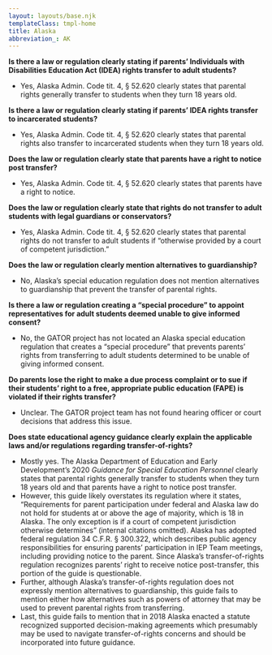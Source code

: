 ```yaml
---
layout: layouts/base.njk
templateClass: tmpl-home
title: Alaska
abbreviation_: AK
---
```


**Is there a law or regulation clearly stating if parents’ Individuals with Disabilities Education Act (IDEA) rights transfer to adult students?**

- Yes, Alaska Admin. Code tit. 4, § 52.620 clearly states that parental rights generally transfer to students when they turn 18 years old.

**Is there a law or regulation clearly stating if parents’ IDEA rights transfer to incarcerated students?**

- Yes, Alaska Admin. Code tit. 4, § 52.620 clearly states that parental rights also transfer to incarcerated students when they turn 18 years old.

**Does the law or regulation clearly state that parents have a right to notice post transfer?**

- Yes, Alaska Admin. Code tit. 4, § 52.620 clearly states that parents have a right to notice.

**Does the law or regulation clearly state that rights do not transfer to adult students with legal guardians or conservators?**

- Yes, Alaska Admin. Code tit. 4, § 52.620 clearly states that parental rights do not transfer to adult students if “otherwise provided by a court of competent jurisdiction.”

**Does the law or regulation clearly mention alternatives to guardianship?**

- No, Alaska’s special education regulation does not mention alternatives to guardianship that prevent the transfer of parental rights.

**Is there a law or regulation creating a “special procedure” to appoint representatives for adult students deemed unable to give informed consent?**

- No, the GATOR project has not located an Alaska special education regulation that creates a “special procedure” that prevents parents’ rights from transferring to adult students determined to be unable of giving informed consent.

**Do parents lose the right to make a due process complaint or to sue if their students’ right to a free, appropriate public education (FAPE) is violated if their rights transfer?**

- Unclear. The GATOR project team has not found hearing officer or court decisions that address this issue.

**Does state educational agency guidance clearly explain the applicable laws and/or regulations regarding transfer-of-rights?**

- Mostly yes. The Alaska Department of Education and Early Development’s 2020 _Guidance for Special Education Personnel_ clearly states that parental rights generally transfer to students when they turn 18 years old and that parents have a right to notice post transfer.
- However, this guide likely overstates its regulation where it states, “Requirements for parent participation under federal and Alaska law do not hold for students at or above the age of majority, which is 18 in Alaska. The only exception is if a court of competent jurisdiction otherwise determines” (internal citations omitted). Alaska has adopted federal regulation 34 C.F.R. § 300.322, which describes public agency responsibilities for ensuring parents’ participation in IEP Team meetings, including providing notice to the parent. Since Alaska’s transfer-of-rights regulation recognizes parents’ right to receive notice post-transfer, this portion of the guide is questionable.
- Further, although Alaska’s transfer-of-rights regulation does not expressly mention alternatives to guardianship, this guide fails to mention either how alternatives such as powers of attorney that may be used to prevent parental rights from transferring.
- Last, this guide fails to mention that in 2018 Alaska enacted a statute recognized supported decision-making agreements which presumably may be used to navigate transfer-of-rights concerns and should be incorporated into future guidance.
